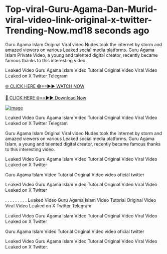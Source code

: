 # Top-viral-Guru-Agama-Dan-Murid-viral-video-link-original-x-twitter-Trending-Now.md18 seconds ago

Guru Agama Islam Original Viral video Nudes took the internet by storm and amazed viewers on various Leaked social media platforms. Guru Agama Islam Private Video, a young and talented digital creator, recently became famous thanks to this interesting video.

L𝚎aked Video Guru Agama Islam Video Tutorial Original Video Viral Video L𝚎aked on X Twitter Telegram

[🌐 CLICK HERE 🟢==►► WATCH NOW](https://4k-stream-tv01.blogspot.com/2025/01/vai00.html)

[🔴 CLICK HERE 🌐==►► Download Now](https://4k-stream-tv01.blogspot.com/2025/01/vai00.html)

[![image](https://github.com/user-attachments/assets/9fb639ed-84ad-42c3-b2f2-fd144046d747)](https://4k-stream-tv01.blogspot.com/2025/01/vai00.html)


L𝚎aked Video Guru Agama Islam Video Tutorial Original Video Viral Video L𝚎aked on X Twitter Telegram

Guru Agama Islam Original Viral video Nudes took the internet by storm and amazed viewers on various Leaked social media platforms. Guru Agama Islam, a young and talented digital creator, recently became famous thanks to this interesting video.

L𝚎aked Video Guru Agama Islam Video Tutorial Original Video Viral Video L𝚎aked on X Twitter

Guru Agama Islam Video Tutorial Original Video video oficial twitter

L𝚎aked Video Guru Agama Islam Video Tutorial Original Video Viral Video L𝚎aked on X Twitter

. . . . . . . . . L𝚎aked Video Guru Agama Islam Video Tutorial Original Video Viral Video L𝚎aked on X Twitter Telegram

L𝚎aked Video Guru Agama Islam Video Tutorial Original Video Viral Video L𝚎aked on X Twitter

Guru Agama Islam Video Tutorial Original Video video oficial twitter

L𝚎aked Video Guru Agama Islam Video Tutorial Original Video Viral Video L𝚎aked on X Twitter.
